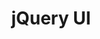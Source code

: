 ---
blog: https://blog.jqueryui.com/
codehost: https://github.com/https://github.com/jquery/jquery-ui
logohandle: jqueryui
sort: jqueryui
title: jQuery UI
twitter: https://x.com/jqueryui
website: http://jqueryui.com/
---